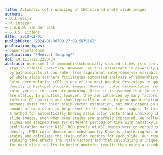 ```yaml
---
title: Automatic color unmixing of IHC stained whole slide images
authors:
- D.J. Geijs
- M. Intezar
- J.A.W.M. van der Laak
- G.J.S. Litjens
date: '2018-02-01'
publishDate: '2024-07-30T09:27:09.567916Z'
publication_types:
- paper-conference
publication: '*Medical Imaging*'
doi: 10.1117/12.2293734
abstract: Assessment of immunohistochemically stained slides is often a crucial diagnostic
  step in clinical practice. However, as this assessment is generally performed visually
  by pathologists it can suﬀer from signiﬁcant inter-observer variability. The introduction
  of whole slide scanners facilitates automated analysis of immunohistochemical slides.
  Color deconvolution (CD) is one of the most popular ﬁrst steps in quantifying stain
  density in histopathological images. However, color deconvolution requires stain
  color vectors for accurate unmixing. Often it is assumed that these stain vectors
  are static. In practice, however, they are inﬂuenced by many factors. This can cause
  inferior CD unmixing and thus typically results in poor quantiﬁcation. Some automated
  methods exist for color stain vector estimation, but most depend on a signiﬁcant
  amount of each stain to be present in the whole slide images. In this paper we propose
  a method for automatically ﬁnding stain color vectors and unmixing IHC stained whole
  slide images, even when some stains are sparsely expressed. We collected 16 tonsil
  slides and stained them for diﬀerent periods of time with hematoxylin and a DAB-colored
  proliferation marker Ki67. RGB pixels of WSI images were converted to the hue saturation
  density (HSD) color domain and subsequently K-means clustering was used to separate
  stains and calculate the stain color vectors for each slide. Our results show that
  staining time aﬀects the stain vectors and that calculating a unique stain vector
  for each slide results in better unmixing results than using a standard stain vector.
---
```

